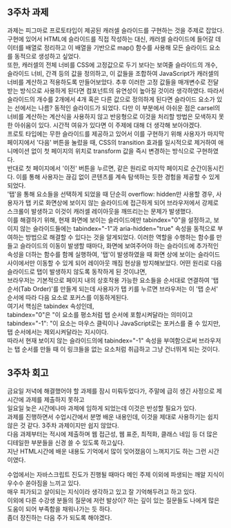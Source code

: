 ## 3주차 과제

과제는 피그마로 프로토타입이 제공된 캐러셀 슬라이드를 구현하는 것을 주제로 잡았다.  
구현에 있어서 HTML에 슬라이드를 직접 작성하는 대신, 캐러셀 슬라이드에 들어갈 데이터를 배열로 정리하고 이 배열을 기반으로 map() 함수를 사용해 모든  슬라이드 요소를 동적으로 생성하고 싶었다.  
또한, 캐러셀의 전체 너비를 CSS에 고정값으로 두기 보다는 보여줄 슬라이드의 개수, 슬라이드 너비, 간격 등의 값을 정의하고, 이 값들을 조합하여  JavaScript가 캐러셀의 너비를 계산하고 적용하도록 만들어보았다. 추후 이러한 고정 값들을 매개변수로 전달 받는 방식으로 사용하게 된다면 컴포넌트의  유연성이 높아질 것이라 생각하였다. 따라서 슬라이드의 개수를 2개에서 4개 혹은 다른 값으로 정의하게 된다면 슬라이드 요소가 있는 선에서는 나름? 동적인  슬라이드가 되었다. 다만 이 부분에서 아쉬운 점은 carsel의 너비를 계산하는 계산식을 사용하지 않고 반응형으로 이것을 처리할 방법은 모색하지 못한 아쉬움이 있다. 시간적 여유가 있다면 이 주제에 대해 더 생각해 보아야겠다.  
프로토 타입에는 무한 슬라이드를 제공하고 있어서 이를 구현하기 위해 사용자가 마지막 페이지에서 '다음' 버튼을 눌렀을 때, CSS의 transition 효과를  일시적으로 제거하여 애니메이션 없이 첫 페이지의 위치로 transform 값을 즉시 변경하는 방식으로 구현하였다.  
반대로 첫 페이지에서 '이전' 버튼을 누르면, 같은 원리로 마지막 페이지로 순간이동시킨다. 이를 통해 사용자는 끊김 없이 콘텐츠를 계속 탐색하는 듯한 경험을 제공할 수 있게되었다.  
'탭'을 통해 요소들을 선택하게 되었을 때 단순히 overflow: hidden만 사용할 경우, 사용자가 탭 키로 화면상에 보이지 않는 슬라이드에 접근하게 되어  브라우저에서 강제로 스크롤이 발생하고 이것이 캐러셀 레이아웃을 깨뜨리는는 문제가 발생했다.  
이를 해결하기 위해, 현재 화면에 보이는 슬라이드에만 tabindex="0"을 설정하고, 보이지 않는 슬라이드들에는 tabindex="-1"과 aria-hidden="true" 속성을 동적으로 부여하는 방법으로 해결할 수 있다는 것을 알게되었다. 이러한 역할을 수행하는 함수를 만들고 슬라이드의 이동이 발생할 때마다, 화면에 보여주어야  하는 슬라이드에 추가적인 속성을 더하는 함수를 함께 실행하여, '탭'이 발생하였을 때 화면 상에 보이는 슬라이드 사이에서만 이동할 수 있게 되어 레이아웃  깨짐 현상을 방지해보았다. 어떤 원리로 다음 슬라이드로 탭이 발생하지 않도록 동작하게 된 것이냐면,  
브라우저는 기본적으로 페이지 내의 상호작용 가능한 요소들을 순서대로 연결하여 '탭 순서(Tab Order)'를 만들게 되는데 사용자가 탭 키를 누르면 브라우저는  이 '탭 순서' 순서에 따라 다음 요소로 포커스를 이동하게된다.  
여기서 핵심은 tabindex 속성인데,  
tabindex="0"은 "이 요소를 평소처럼 탭 순서에 포함시켜달라는 의미이고  
tabindex="-1": "이 요소는 마우스 클릭이나 JavaScript로는 포커스를 줄 수 있지만, 탭 순서에서는 제외시켜달라는 지시이다.  
따라서 현재 보이지 않는 슬라이드의에 tabindex="-1" 속성을 부여함으로써 브라우저는 탭 순서를 만들 때 이 링크들을 없는 요소처럼 취급하고 그냥 건너뛰게  되는 것이다.  



## 3주차 회고
금요일 저녁에 해결했어야 할 과제를 잠시 미뤄두었다가, 주말에 급히 생긴 사정으로 제시간에 과제를 제출하지 못하고  
일요일 늦은 시간에나마 과제에 임하게 되었는데 이것은 반성할 필요가 있다.  
과제를 진행하면서 수업시간에서 분명 배운 내용인데, 이것을 제대로 사용하기는 쉽지 않은 것 같다. 3주차 과제이지만 쉽지 않았다.  
다음 과제부터는 적시에 제출하며 웹 접근성, 웹 표준, 최적화, 클래스 네임 등 더 많은 디테일한 부분들을 신경 쓸 수 있도록 하고싶다.  
지난 HTML시간에 배운 내용도 기억에서 많이 잊어졌음이 느껴지기도 하는 그런 시간이였다.  

수업에서는 자바스크립트 진도가 진행될 때마다 메인 주제 이외에 파생되는 깨알 지식이 우수수 쏟아짐을 느끼고 있다.  
매우 피가되고 살이되는 지식이라 생각하고 있고 잘 기억해두려고 하고 있다.  
이외에 다른 수강생 분들의 질문에 저런 발상이? 하는 깊이 있는 질문들도 나에게 많은 도움이 되어 부족함을 채워나가는 듯 하다.  
좀더 장진하는 다음 주가 되도록 해야겠다.  

